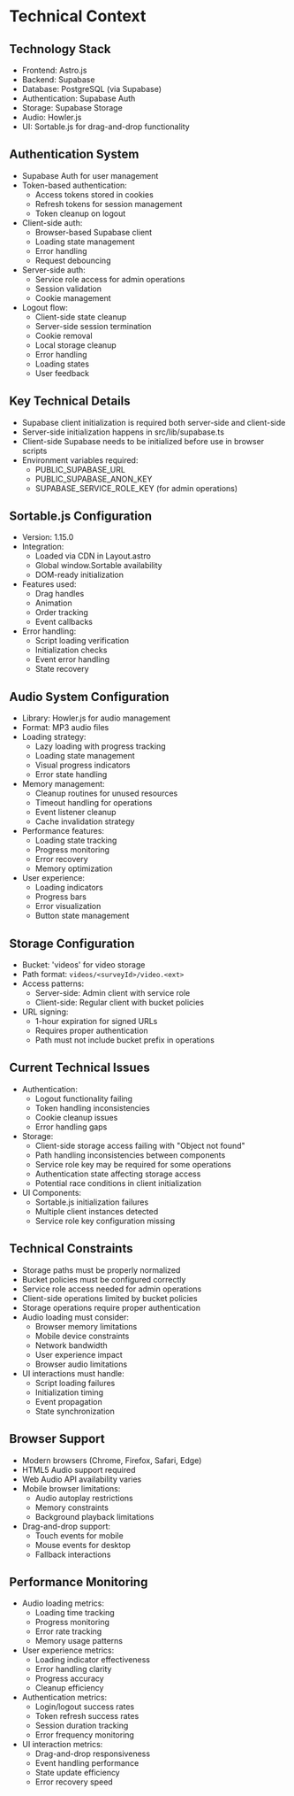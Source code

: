 # Technical Context

## Technology Stack
- Frontend: Astro.js
- Backend: Supabase
- Database: PostgreSQL (via Supabase)
- Authentication: Supabase Auth
- Storage: Supabase Storage
- Audio: Howler.js
- UI: Sortable.js for drag-and-drop functionality

## Authentication System
- Supabase Auth for user management
- Token-based authentication:
  * Access tokens stored in cookies
  * Refresh tokens for session management
  * Token cleanup on logout
- Client-side auth:
  * Browser-based Supabase client
  * Loading state management
  * Error handling
  * Request debouncing
- Server-side auth:
  * Service role access for admin operations
  * Session validation
  * Cookie management
- Logout flow:
  * Client-side state cleanup
  * Server-side session termination
  * Cookie removal
  * Local storage cleanup
  * Error handling
  * Loading states
  * User feedback

## Key Technical Details
- Supabase client initialization is required both server-side and client-side
- Server-side initialization happens in src/lib/supabase.ts
- Client-side Supabase needs to be initialized before use in browser scripts
- Environment variables required:
  - PUBLIC_SUPABASE_URL
  - PUBLIC_SUPABASE_ANON_KEY
  - SUPABASE_SERVICE_ROLE_KEY (for admin operations)

## Sortable.js Configuration
- Version: 1.15.0
- Integration:
  * Loaded via CDN in Layout.astro
  * Global window.Sortable availability
  * DOM-ready initialization
- Features used:
  * Drag handles
  * Animation
  * Order tracking
  * Event callbacks
- Error handling:
  * Script loading verification
  * Initialization checks
  * Event error handling
  * State recovery

## Audio System Configuration
- Library: Howler.js for audio management
- Format: MP3 audio files
- Loading strategy: 
  * Lazy loading with progress tracking
  * Loading state management
  * Visual progress indicators
  * Error state handling
- Memory management:
  * Cleanup routines for unused resources
  * Timeout handling for operations
  * Event listener cleanup
  * Cache invalidation strategy
- Performance features:
  * Loading state tracking
  * Progress monitoring
  * Error recovery
  * Memory optimization
- User experience:
  * Loading indicators
  * Progress bars
  * Error visualization
  * Button state management

## Storage Configuration
- Bucket: 'videos' for video storage
- Path format: `videos/<surveyId>/video.<ext>`
- Access patterns:
  * Server-side: Admin client with service role
  * Client-side: Regular client with bucket policies
- URL signing:
  * 1-hour expiration for signed URLs
  * Requires proper authentication
  * Path must not include bucket prefix in operations

## Current Technical Issues
- Authentication:
  * Logout functionality failing
  * Token handling inconsistencies
  * Cookie cleanup issues
  * Error handling gaps
- Storage:
  * Client-side storage access failing with "Object not found"
  * Path handling inconsistencies between components
  * Service role key may be required for some operations
  * Authentication state affecting storage access
  * Potential race conditions in client initialization
- UI Components:
  * Sortable.js initialization failures
  * Multiple client instances detected
  * Service role key configuration missing

## Technical Constraints
- Storage paths must be properly normalized
- Bucket policies must be configured correctly
- Service role access needed for admin operations
- Client-side operations limited by bucket policies
- Storage operations require proper authentication
- Audio loading must consider:
  * Browser memory limitations
  * Mobile device constraints
  * Network bandwidth
  * User experience impact
  * Browser audio limitations
- UI interactions must handle:
  * Script loading failures
  * Initialization timing
  * Event propagation
  * State synchronization

## Browser Support
- Modern browsers (Chrome, Firefox, Safari, Edge)
- HTML5 Audio support required
- Web Audio API availability varies
- Mobile browser limitations:
  * Audio autoplay restrictions
  * Memory constraints
  * Background playback limitations
- Drag-and-drop support:
  * Touch events for mobile
  * Mouse events for desktop
  * Fallback interactions

## Performance Monitoring
- Audio loading metrics:
  * Loading time tracking
  * Progress monitoring
  * Error rate tracking
  * Memory usage patterns
- User experience metrics:
  * Loading indicator effectiveness
  * Error handling clarity
  * Progress accuracy
  * Cleanup efficiency
- Authentication metrics:
  * Login/logout success rates
  * Token refresh success rates
  * Session duration tracking
  * Error frequency monitoring
- UI interaction metrics:
  * Drag-and-drop responsiveness
  * Event handling performance
  * State update efficiency
  * Error recovery speed